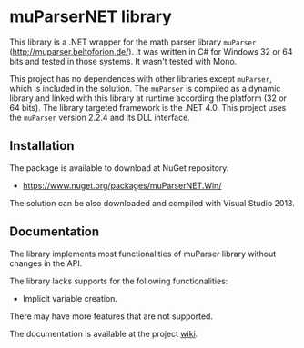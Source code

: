 # muParserNET library #

This library is a .NET wrapper for the math parser library `muParser` (http://muparser.beltoforion.de/). It was written in C# for Windows 32 or 64 bits and tested in those systems. It wasn't tested with Mono.

This project has no dependences with other libraries except `muParser`, which is included in the solution. The `muParser` is compiled as a dynamic library and linked with this library at runtime according the platform (32 or 64 bits). The library targeted framework is the .NET 4.0. This project uses the `muParser` version 2.2.4 and its DLL interface.

## Installation ##

The package is available to download at NuGet repository.

- https://www.nuget.org/packages/muParserNET.Win/

The solution can be also downloaded and compiled with Visual Studio 2013.

## Documentation ##

The library implements most functionalities of muParser library without changes in the API.

The library lacks supports for the following functionalities:

- Implicit variable creation.

There may have more features that are not supported.

The documentation is available at the project [wiki](https://github.com/amomra/muParserNET/wiki).